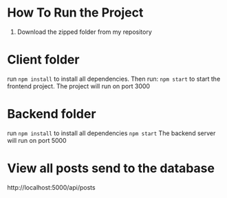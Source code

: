 # How To Run the Project

1.  Download the zipped folder from my repository

# Client folder
run `npm install` to install all dependencies.
Then run:
`npm start` to start the frontend project.
The project will run on port 3000

# Backend folder
run `npm install` to install all dependencies
`npm start`
The backend server will run on port 5000

# View all posts send to the database

http://localhost:5000/api/posts
